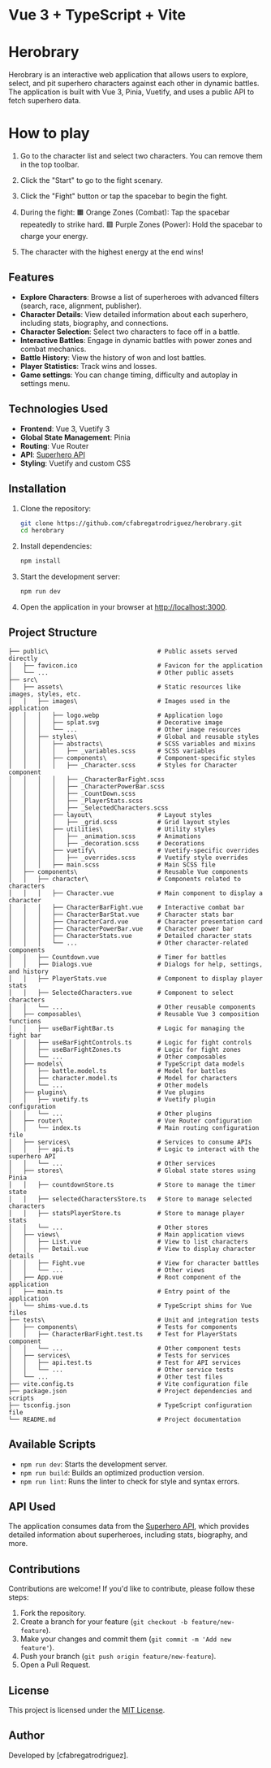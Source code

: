 # Vue 3 + TypeScript + Vite

# Herobrary

Herobrary is an interactive web application that allows users to explore, select, and pit superhero characters against each other in dynamic battles. The application is built with Vue 3, Pinia, Vuetify, and uses a public API to fetch superhero data.

# How to play

1. Go to the character list and select two characters. You can remove them in the top toolbar.

2. Click the "Start" to go to the fight scenary.

3. Click the "Fight" button or tap the spacebar to begin the fight.

4. During the fight:
   🟧 Orange Zones (Combat): Tap the spacebar repeatedly to strike hard.
   🟪 Purple Zones (Power): Hold the spacebar to charge your energy.

5. The character with the highest energy at the end wins!

## Features

- **Explore Characters**: Browse a list of superheroes with advanced filters (search, race, alignment, publisher).
- **Character Details**: View detailed information about each superhero, including stats, biography, and connections.
- **Character Selection**: Select two characters to face off in a battle.
- **Interactive Battles**: Engage in dynamic battles with power zones and combat mechanics.
- **Battle History**: View the history of won and lost battles.
- **Player Statistics**: Track wins and losses.
- **Game settings**: You can change timing, difficulty and autoplay in settings menu.

## Technologies Used

- **Frontend**: Vue 3, Vuetify 3
- **Global State Management**: Pinia
- **Routing**: Vue Router
- **API**: [Superhero API](https://akabab.github.io/superhero-api/)
- **Styling**: Vuetify and custom CSS

## Installation

1. Clone the repository:

   ```bash
   git clone https://github.com/cfabregatrodriguez/herobrary.git
   cd herobrary
   ```

2. Install dependencies:

   ```bash
   npm install
   ```

3. Start the development server:

   ```bash
   npm run dev
   ```

4. Open the application in your browser at [http://localhost:3000](http://localhost:3000).

## Project Structure

```
├── public\                              # Public assets served directly
│   ├── favicon.ico                      # Favicon for the application
│   └── ...                              # Other public assets
├── src\
│   ├── assets\                          # Static resources like images, styles, etc.
│   │   ├── images\                      # Images used in the application
│   │   │   ├── logo.webp                # Application logo
│   │   │   ├── splat.svg                # Decorative image
│   │   │   └── ...                      # Other image resources
│   │   ├── styles\                      # Global and reusable styles
│   │   │   ├── abstracts\               # SCSS variables and mixins
│   │   │   │   ├── _variables.scss      # SCSS variables
│   │   │   ├── components\              # Component-specific styles
│   │   │   │   ├── _Character.scss      # Styles for Character component
│   │   │   │   ├── _CharacterBarFight.scss
│   │   │   │   ├── _CharacterPowerBar.scss
│   │   │   │   ├── _CountDown.scss
│   │   │   │   ├── _PlayerStats.scss
│   │   │   │   ├── _SelectedCharacters.scss
│   │   │   ├── layout\                  # Layout styles
│   │   │   │   ├── _grid.scss           # Grid layout styles
│   │   │   ├── utilities\               # Utility styles
│   │   │   │   ├── _animation.scss      # Animations
│   │   │   │   ├── _decoration.scss     # Decorations
│   │   │   ├── vuetify\                 # Vuetify-specific overrides
│   │   │   │   ├── _overrides.scss      # Vuetify style overrides
│   │   │   ├── main.scss                # Main SCSS file
│   ├── components\                      # Reusable Vue components
│   │   ├── character\                   # Components related to characters
│   │   │   ├── Character.vue            # Main component to display a character
│   │   │   ├── CharacterBarFight.vue    # Interactive combat bar
│   │   │   ├── CharacterBarStat.vue     # Character stats bar
│   │   │   ├── CharacterCard.vue        # Character presentation card
│   │   │   ├── CharacterPowerBar.vue    # Character power bar
│   │   │   ├── CharacterStats.vue       # Detailed character stats
│   │   │   └── ...                      # Other character-related components
│   │   ├── Countdown.vue                # Timer for battles
│   │   ├── Dialogs.vue                  # Dialogs for help, settings, and history
│   │   ├── PlayerStats.vue              # Component to display player stats
│   │   ├── SelectedCharacters.vue       # Component to select characters
│   │   └── ...                          # Other reusable components
│   ├── composables\                     # Reusable Vue 3 composition functions
│   │   ├── useBarFightBar.ts            # Logic for managing the fight bar
│   │   ├── useBarFightControls.ts       # Logic for fight controls
│   │   ├── useBarFightZones.ts          # Logic for fight zones
│   │   └── ...                          # Other composables
│   ├── models\                          # TypeScript data models
│   │   ├── battle.model.ts              # Model for battles
│   │   ├── character.model.ts           # Model for characters
│   │   └── ...                          # Other models
│   ├── plugins\                         # Vue plugins
│   │   ├── vuetify.ts                   # Vuetify plugin configuration
│   │   └── ...                          # Other plugins
│   ├── router\                          # Vue Router configuration
│   │   └── index.ts                     # Main routing configuration file
│   ├── services\                        # Services to consume APIs
│   │   ├── api.ts                       # Logic to interact with the superhero API
│   │   └── ...                          # Other services
│   ├── stores\                          # Global state stores using Pinia
│   │   ├── countdownStore.ts            # Store to manage the timer state
│   │   ├── selectedCharactersStore.ts   # Store to manage selected characters
│   │   ├── statsPlayerStore.ts          # Store to manage player stats
│   │   └── ...                          # Other stores
│   ├── views\                           # Main application views
│   │   ├── List.vue                     # View to list characters
│   │   ├── Detail.vue                   # View to display character details
│   │   ├── Fight.vue                    # View for character battles
│   │   └── ...                          # Other views
│   ├── App.vue                          # Root component of the application
│   ├── main.ts                          # Entry point of the application
│   └── shims-vue.d.ts                   # TypeScript shims for Vue files
├── tests\                               # Unit and integration tests
│   ├── components\                      # Tests for components
│   │   ├── CharacterBarFight.test.ts    # Test for PlayerStats component
│   │   └── ...                          # Other component tests
│   ├── services\                        # Tests for services
│   │   ├── api.test.ts                  # Test for API services
│   │   └── ...                          # Other service tests
│   └── ...                              # Other test files
├── vite.config.ts                       # Vite configuration file
├── package.json                         # Project dependencies and scripts
├── tsconfig.json                        # TypeScript configuration file
└── README.md                            # Project documentation
```

## Available Scripts

- `npm run dev`: Starts the development server.
- `npm run build`: Builds an optimized production version.
- `npm run lint`: Runs the linter to check for style and syntax errors.

## API Used

The application consumes data from the [Superhero API](https://akabab.github.io/superhero-api/), which provides detailed information about superheroes, including stats, biography, and more.

## Contributions

Contributions are welcome! If you'd like to contribute, please follow these steps:

1. Fork the repository.
2. Create a branch for your feature (`git checkout -b feature/new-feature`).
3. Make your changes and commit them (`git commit -m 'Add new feature'`).
4. Push your branch (`git push origin feature/new-feature`).
5. Open a Pull Request.

## License

This project is licensed under the [MIT License](LICENSE).

## Author

Developed by [cfabregatrodriguez].
